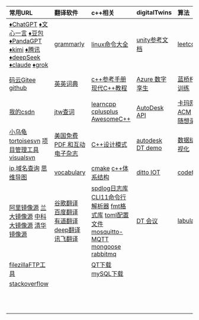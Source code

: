 | 常用URL                                                      | 翻译软件                                                     | c++相关                                                      | digitalTwins                                                 | 算法                                                         | web                                                          | work                                                         |
| :----------------------------------------------------------- | :----------------------------------------------------------- | :----------------------------------------------------------- | :----------------------------------------------------------- | :----------------------------------------------------------- | :----------------------------------------------------------- | ------------------------------------------------------------ |
| [♦️ChatGPT](https://chat.openai.com/)         [♦️文心一言](https://yiyan.baidu.com/)         [♦️豆包](https://www.doubao.com/)        [♦️PandaGPT ](https://panda-gpt.github.io/)        [♦️kimi](https://kimi.moonshot.cn/)       [♦️腾讯](https://yuanqi.tencent.com/agent/UpUE5SQUVZq0)   [♦️deepSeek](https://chat.deepseek.com/)     [♦️claude](https://claude.ai/new)  [♦️grok](https://grok.com/) | [grammarly](https://www.grammarly.com/)                      | [linux命令大全](https://www.linuxcool.com/)                  | [unity参考文档](https://docs.unity.cn/cn/current/Manual/index.html) | [leetcode](https://leetcode.cn/)                             | [npm官网](https://www.npmjs.com/)  [node官网](https://nodejs.org/zh-cn) | [web面试](/study/web/web_interview/)                         |
| [码云Gitee](https://gitee.com/)      [github](https://github.com/) | [英英词典](https://www.dictionary.com/browse/name#)          | [c++参考手册](https://zh.cppreference.com/w/%E9%A6%96%E9%A1%B5)   [现代C++教程](https://changkun.de/modern-cpp/zh-cn/02-usability/#nullptr) | [Azure 数字孪生](https://learn.microsoft.com/zh-cn/azure/digital-twins/overview) | [蓝桥杯算法训练](https://www.dotcpp.com/oj/status.php?user=zjxweb) | [TypeScript](https://www.tslang.cn/docs/handbook/typescript-in-5-minutes.html)  [ES6](https://es6.ruanyifeng.com/) | [小林coding后端](https://xiaolincoding.com/)                 |
| [我的csdn](https://mp.csdn.net/mp_blog/manage/article)       | [jtw查词](http://www.just-the-word.com/)                     | [learncpp](https://www.learncpp.com/)   [cplusplus](https://cplusplus.com/)  [AwesomeC++](https://cpp.libhunt.com/) | [AutoDesk API](https://aps.autodesk.com/en/docs/model-derivative/v2/developers_guide/basics/) | [卡玛网 ACM](https://kamacoder.com/loginpage.php)  [代码随想录](https://programmercarl.com/) | [vue2](https://v2.cn.vuejs.org/)   [vue3](https://cn.vuejs.org/guide/introduction.html)  [Angular](https://angular.io/)  [reat](https://react.docschina.org/) | [牛客](https://www.nowcoder.com/)                            |
| [小乌龟tortoisesvn](https://www.tortoisesvn.net/downloads.zh.html)  [项目管理工具visualsvn](https://www.visualsvn.com/server/download/) | [美国免费 PDF 和互动电子杂志](https://magazinelib.com/usa2/page/2/) | [C++设计模式](https://refactoringguru.cn/design-patterns)    | [autodesk DT demo](https://forge-digital-twin.autodesk.io/)  | [数据结构可视化](https://visualgo.net/zh)                    | [vue脚手架CLI](https://cli.vuejs.org/zh/guide/)              | [java面试](https://javaguide.cn/database/mongodb/mongodb-questions-02.html) |
| [ip,域名查询](https://sites.ipaddress.com/raw.githubusercontent.com/)     [思维导图](https://www.processon.com/login) | [vocabulary](https://www.vocabulary.com/)                    | [cmake](https://cmake.org/)  [c++体系结构](https://stibel.icu/md/guide/c++-overview.html) | [ditto  IOT](https://github.com/eclipse-ditto/ditto)         | [codeforces](https://codeforces.com/)                        | [Element-ui](https://element.eleme.cn/#/zh-CN)  [layui](https://layui.dev/) | [爱编程的大丙](https://subingwen.cn/)                        |
| [阿里镜像源](https://developer.aliyun.com/mirror/)  [兰大镜像源](http://mirror.lzu.edu.cn/)    [中科大镜像源](https://mirrors.ustc.edu.cn/)  [清华镜像源](https://mirrors4.tuna.tsinghua.edu.cn/help/anaconda/) | [谷歌翻译](https://translate.google.com/)  [百度翻译](https://fanyi.baidu.com/#en/zh/steer)   [有道翻译](https://fanyi.youdao.com/indexLLM.html#/)  [deep翻译](https://www.deepl.com/translator)   [讯飞翻译](https://fanyi.iflyrec.com/) | [spdlog日志库](https://github.com/gabime/spdlog)  [CLI11命令行解析器](https://github.com/CLIUtils/CLI11)   [fmt格式库](https://fmt.dev/latest/index.html)     [toml配置文件](https://toml.io/cn/)       [mosquitto-MQTT](https://mosquitto.org/)  [mongoose](https://mongoose.ws/)   [rabbitmq](https://www.rabbitmq.com/tutorials/tutorial-one-python.html) | [DT 会议](https://digitaltwin1.org/)                         | [labuladong](https://labuladong.online/algo)                 | [NutUI-移动端](https://nutui.jd.com/#/)   [AntDesignMobile](https://mobile.ant.design/zh/guide/quick-start/)   [vant移动端](https://vant-contrib.gitee.io/vant/#/zh-CN/)  [uviewui](https://www.uviewui.com/)    [flutter](https://flutter.dev/)   [uni-app](https://zh.uniapp.dcloud.io/) |                                                              |
| [filezillaFTP工具](https://filezilla-project.org/download.php?type=client) |                                                              | [QT下载](https://download.qt.io/)   [mySQL下载](https://downloads.mysql.com/archives/community/) |                                                              |                                                              | [less](https://lesscss.org/)   [sass](https://www.sass.hk/guide/)  [动画 CSS](https://animate.style/) |                                                              |
| [stackoverflow](https://stackoverflow.com/)                  |                                                              |                                                              |                                                              |                                                              | [Three.js](https://threejs.org/)   [WEBGL](https://webglfundamentals.org/webgl/lessons/zh_cn/) |                                                              |
|                                                              |                                                              |                                                              |                                                              |                                                              | [日期momentjs](http://momentjs.cn/)  [CDN外链库](https://cdnjs.com/) |                                                              |
|                                                              |                                                              |                                                              |                                                              |                                                              |                                                              |                                                              |
|                                                              |                                                              |                                                              |                                                              |                                                              |                                                              |                                                              |

